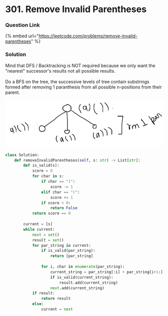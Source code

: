 # 301. Remove Invalid Parentheses

### Question Link

{% embed url="https://leetcode.com/problems/remove-invalid-parentheses" %}

### Solution

Mind that DFS / Backtracking is NOT required because we only want the "nearest" successor's results not all possible results.\
\
Do a BFS on the tree, the successive levels of tree contain substrings formed after removing 1 paranthesis from all possible n-positions from their parent.

![](<../../.gitbook/assets/image (1) (1) (1).png>)

```python
class Solution:
    def removeInvalidParentheses(self, s: str) -> List[str]:
        def is_valid(s):
            score = 0
            for char in s:
                if char == ")":
                    score -= 1
                elif char == "(":
                    score += 1
                if score < 0:
                    return False
            return score == 0

        current = [s]
        while current:
            next = set()
            result = set()
            for par_string in current:
                if is_valid(par_string):
                    return [par_string]

                for i, char in enumerate(par_string):
                    current_string = par_string[:i] + par_string[i+1:]
                    if is_valid(current_string):
                        result.add(current_string)
                    next.add(current_string)
            if result:
                return result
            else:
                current = next
```
